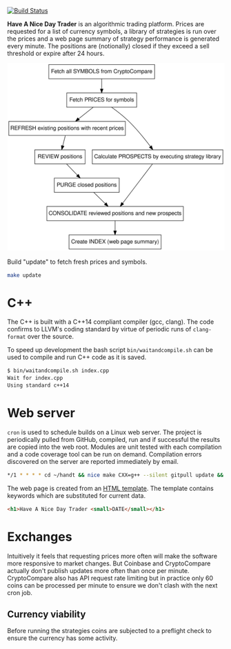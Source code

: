 [![Build Status](https://travis-ci.org/deanturpin/handt.svg?branch=master)](https://travis-ci.org/deanturpin/handt)

**Have A Nice Day Trader** is an algorithmic trading platform. Prices are
requested for a list of currency symbols, a library of strategies is run over
the prices and a web page summary of strategy performance is generated every
minute. The positions are (notionally) closed if they exceed a sell threshold or
expire after 24 hours.

![](doc/handt.svg)

Build "update" to fetch fresh prices and symbols.
```bash
make update
```

# C++
The C++ is built with a C++14 compliant compiler (gcc, clang). The code confirms
to LLVM's coding standard by virtue of periodic runs of ```clang-format```
over the source.

To speed up development the bash script ```bin/waitandcompile.sh``` can be used
to compile and run C++ code as it is saved.

```bash
$ bin/waitandcompile.sh index.cpp 
Wait for index.cpp
Using standard c++14
```

# Web server
```cron``` is used to schedule builds on a Linux web server. The project is
periodically pulled from GitHub, compiled, run and if successful the results are
copied into the web root. Modules are unit tested with each compilation and a
code coverage tool can be run on demand. Compilation errors discovered on the
server are reported immediately by email.

```bash
*/1 * * * * cd ~/handt && nice make CXX=g++ --silent gitpull update && cp -u index.html ~/public_html/
```

The web page is created from an [HTML template](include/index.html). The
template contains keywords which are substituted for current data.

```html
<h1>Have A Nice Day Trader <small>DATE</small></h1>
```

# Exchanges
Intuitively it feels that requesting prices more often will make the software
more responsive to market changes. But Coinbase and CryptoCompare actually don't
publish updates more often than once per minute. CryptoCompare also has API
request rate limiting but in practice only 60 coins can be processed per minute
to ensure we don't clash with the next cron job.

## Currency viability
Before running the strategies coins are subjected to a preflight check to ensure
the currency has some activity.
